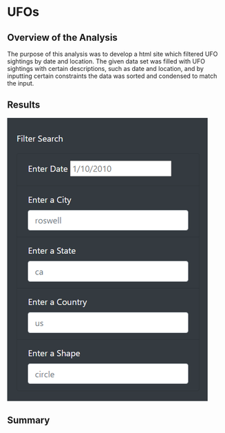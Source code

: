# UFOs
## Overview of the Analysis
The purpose of this analysis was to develop a html site which filtered UFO sightings by date and location. The given data set was filled with UFO sightings with certain descriptions, such as date and location, and by inputting certain constraints the data was sorted and condensed to match the input.

## Results
![pic](pic.png)

## Summary
